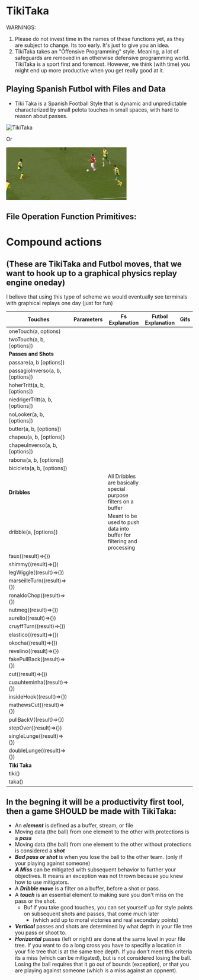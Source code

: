 # TikiTaka
WARNINGS: 
1. Please do not invest time in the names of these functions yet, as they are subject to change. Its too early. It's just to give you an idea.
2. TikiTaka takes an "Offensive Programming" style. Meaning, a lot of safeguards are removed in an otherwise defensive programming world. TikiTaka is a sport first and foremost. However, we think (with time) you might end up more productive when you get really good at it.


## Playing Spanish Futbol with Files and Data
- Tiki Taka is a Spanish Football Style that is dynamic and unpredictable
characterized by small pelota touches in small spaces, with hard to reason about
passes.

![TikiTaka](https://media.balls.ie/uploads/2013/09/barcatikitaka.gif)

Or

![TikiTaka1](https://github.com/ItsZeusBro/TikiTaka/blob/7ac57e42d912adeb70d8160b4dea3887d6b46c16/Gifs/TikiTaka.gif)

## File Operation Function Primitives:


# Compound actions 
## (These are TikiTaka and Futbol moves, that we want to hook up to a graphical physics replay engine oneday)
I believe that using this type of scheme we would eventually see terminals with graphical replays one day (just for fun)

| **Touches**                      | Parameters | Fs Explanation                                                         | Futbol Explanation | Gifs |
|----------------------------------|------------|------------------------------------------------------------------------|--------------------|------|
| oneTouch(a, options)             |            |                                                                        |                    |      |
| twoTouch(a, b, [options])        |            |                                                                        |                    |      |
| **Passes and Shots**             |            |                                                                        |                    |      |
| passare(a, b [options])          |            |                                                                        |                    |      |
| passagioInverso(a, b, [options]) |            |                                                                        |                    |      |
| hoherTritt(a, b, [options])      |            |                                                                        |                    |      |
| niedrigerTritt(a, b, [options])  |            |                                                                        |                    |      |
| noLooker(a, b, [options])        |            |                                                                        |                    |      |
| butter(a, b, [options])          |            |                                                                        |                    |      |
| chapeu(a, b, [options])          |            |                                                                        |                    |      |
| chapeuInverso(a, b, [options])   |            |                                                                        |                    |      |
| rabona(a, b, [options])          |            |                                                                        |                    |      |
| bicicleta(a, b, [options])       |            |                                                                        |                    |      |
| **Dribbles**                     |            | All Dribbles are basically special purpose filters on a buffer         |                    |      |
| dribble(a, [options])            |            | Meant to be used to push data into buffer for filtering and processing |                    |      |
| faux((result)=>{})               |            |                                                                        |                    |      |
| shimmy((result)=>{})             |            |                                                                        |                    |      |
| legWiggle((result)=>{})          |            |                                                                        |                    |      |
| marseilleTurn((result)=>{})      |            |                                                                        |                    |      |
| ronaldoChop((result)=>{})        |            |                                                                        |                    |      |
| nutmeg((result)=>{})             |            |                                                                        |                    |      |
| aurelio((result)=>{})            |            |                                                                        |                    |      |
| cruyffTurn((result)=>{})         |            |                                                                        |                    |      |
| elastico((result)=>{})           |            |                                                                        |                    |      |
| okocha((result)=>{})             |            |                                                                        |                    |      |
| revelino((result)=>{})           |            |                                                                        |                    |      |
| fakePullBack((result)=>{})       |            |                                                                        |                    |      |
| cut((result)=>{})                |            |                                                                        |                    |      |
| cuauhteminha((result)=>{})       |            |                                                                        |                    |      |
| insideHook((result)=>{})         |            |                                                                        |                    |      |
| mathewsCut((result)=>{})         |            |                                                                        |                    |      |
| pullBackV((result)=>{})          |            |                                                                        |                    |      |
| stepOver((result)=>{})           |            |                                                                        |                    |      |
| singleLunge((result)=>{})        |            |                                                                        |                    |      |
| doubleLunge((result)=>{})        |            |                                                                        |                    |      |
| **Tiki Taka**                    |            |                                                                        |                    |      |
| tiki()                           |            |                                                                        |                    |      |
| taka()                           |            |                                                                        |                    |      |

## In the begning it will be a productivity first tool, then a game SHOULD be made with TikiTaka:

- An ***element*** is defined as a buffer, stream, or file
- Moving data (the ball) from one element to the other with protections is a ***pass***
- Moving data (the ball) from one element to the other without protections is considered a ***shot***
- ***Bad pass or shot*** is when you lose the ball to the other team. (only if your playing against someone) 
- ***A Miss*** can be mitigated with subsequent behavior to further your objectives. It means an exception was not thrown because you knew how to use mitigators.
- A ***Dribble move*** is a filter on a buffer, before a shot or pass.
- A ***touch*** is an essential element to making sure you don't miss on the pass or the shot. 
  - Buf if you take good touches, you can set yourself up for style points on subsequent shots and passes, that come much later 
    - (which add up to moral victories and real secondary points)
- ***Vertical***  passes and shots are determined by what depth in your file tree you pass or shoot to.
- ***Horizontal*** passes (left or right) are done at the same level in your file tree. If you want to do a long cross you have to specifiy a location in your file tree that is at the same tree depth.  If you don't meet this criteria its a miss (which can be mitigated), but is not considered losing the ball. Losing the ball requires that it go out of bounds (exception), or that you are playing against someone (which is a miss against an oppnent).

